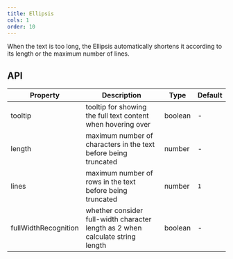 ```yaml
---
title: Ellipsis 
cols: 1
order: 10
---
```


When the text is too long, the Ellipsis automatically shortens it according to its length or the maximum number of lines.

## API

Property | Description | Type | Default
----|------|-----|------
tooltip | tooltip for showing the full text content when hovering over | boolean | -
length | 	maximum number of characters in the text before being truncated | number | -
lines | maximum number of rows in the text before being truncated | number | `1`
fullWidthRecognition | whether consider full-width character length as 2 when calculate string length | boolean | -
